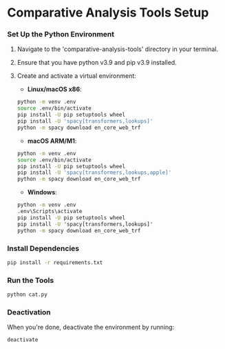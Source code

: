 # Comparative Analysis Tools Setup

### Set Up the Python Environment
1. Navigate to the 'comparative-analysis-tools' directory in your terminal.

2. Ensure that you have python v3.9 and pip v3.9 installed.

3. Create and activate a virtual environment:

    - **Linux/macOS x86**:
    ```bash
    python -m venv .env
    source .env/bin/activate
    pip install -U pip setuptools wheel
    pip install -U 'spacy[transformers,lookups]'
    python -m spacy download en_core_web_trf
    ```

    - **macOS ARM/M1**:
    ```bash
    python -m venv .env
    source .env/bin/activate
    pip install -U pip setuptools wheel
    pip install -U 'spacy[transformers,lookups,apple]'
    python -m spacy download en_core_web_trf
    ```

    - **Windows**:
    ```cmd
    python -m venv .env
    .env\Scripts\activate
    pip install -U pip setuptools wheel
    pip install -U 'spacy[transformers,lookups]'
    python -m spacy download en_core_web_trf
    ```

### Install Dependencies
```bash
pip install -r requirements.txt
```

### Run the Tools
```bash
python cat.py
```

### Deactivation
When you're done, deactivate the environment by running:
```bash
deactivate
```